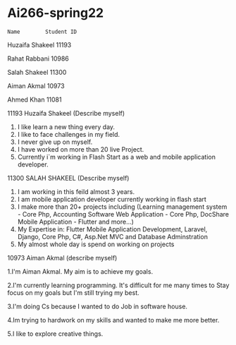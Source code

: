# Ai266-spring22

    Name	    Student ID
Huzaifa Shakeel	           11193

Rahat Rabbani	           10986

Salah Shakeel	           11300

Aiman Akmal	               10973

Ahmed Khan	               11081



11193 Huzaifa Shakeel (Describe myself)
1. I like learn a new thing every day.
2. I like to face challenges in my field.
3. I never give up on myself.
4. I have worked on more than 20 live Project.
5. Currently i`m working in Flash Start as a web and mobile application developer.


11300 SALAH SHAKEEL (Describe myself)
1. I am working in this feild almost 3 years.
2. I am mobile application developer currently working in flash start
3. I make more than 20+ projects including (Learning management system - Core Php, Accounting Software Web Application - Core Php, DocShare Mobile Application - Flutter and more...)
4. My Expertise in: Flutter Mobile Application Development, Laravel, Django, Core Php, C#, Asp.Net MVC and Database Adminstration
5. My almost whole day is spend on working on projects


10973 Aiman Akmal (describe myself)

1.I'm Aiman Akmal. My aim is to achieve my goals.

2.I'm currently learning programming. It's difficult 
for me many times to Stay focus on my goals but I'm still trying my best.

3.I'm doing Cs because I wanted to do Job in software house.

4.Im trying to hardwork on my skills and wanted to make me more better.

5.I like to explore creative things.
